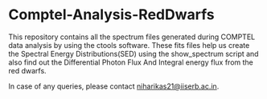 # Comptel-Analysis-RedDwarfs
This repository contains all the spectrum files generated during COMPTEL data analysis by using the ctools software. These fits files help us create the Spectral Energy Distributions(SED) using the show_spectrum script and also find out the Differential Photon Flux And Integral energy flux from the red dwarfs.

In case of any queries, please contact niharikas21@iiserb.ac.in.
